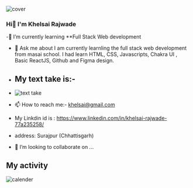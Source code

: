 
![cover](https://github.com/khelsai01/tense-visitor-349/assets/119441119/c410eea9-08c6-470a-9e9e-cbccb61df7d5)


### Hi👋 I'm Khelsai Rajwade




-🔭 I’m currently learning  **Full Stack Web development
- 💬 Ask me about I am currently learnling the full stack web development from masai school. I had learn HTML, CSS, Javascripts, Chakra UI , Basic ReactJS, Github and Figma design.

- ## My text take is:-

- ![text take](https://github.com/khelsai01/tense-visitor-349/assets/119441119/3e2d4413-03ad-4db7-85cd-86e3770c26c6)
- 📫 How to reach me:- khelsai@gmail.com
- My Linkdin id is : https://www.linkedin.com/in/khelsai-rajwade-77a235258/
- address: Surajpur (Chhattisgarh)
- 👯 I’m looking to collaborate on ...


## My activity

![calender](https://github.com/khelsai01/tense-visitor-349/assets/119441119/e341c897-e169-4710-96e3-46c62d4c4eb2)

